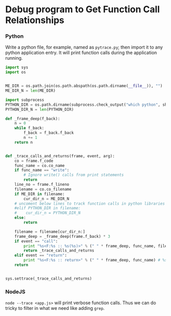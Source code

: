 # Debug program to Get Function Call Relationships

### Python

Write a python file, for example, named as `pytrace.py`; then import
it to any python application entry. It will print function calls during
the application running.

```python
import sys
import os


ME_DIR = os.path.join(os.path.abspath(os.path.dirname(__file__)), "")
ME_DIR_N = len(ME_DIR)

import subprocess
PYTHON_DIR = os.path.dirname(subprocess.check_output("which python", shell=True))
PYTHON_DIR_N = len(PYTHON_DIR)

def _frame_deep(f_back):
    n = 0
    while f_back:
        f_back = f_back.f_back
        n += 1
    return n


def _trace_calls_and_returns(frame, event, arg):
    co = frame.f_code
    func_name = co.co_name
    if func_name == "write":
        # Ignore write() calls from print statements
        return
    line_no = frame.f_lineno
    filename = co.co_filename
    if ME_DIR in filename:
        cur_dir_n = ME_DIR_N
    # uncoment below lines to track function calls in python libraries
    #elif PYTHON_DIR in filename:
    #    cur_dir_n = PYTHON_DIR_N
    else:
        return

    filename = filename[cur_dir_n:]
    frame_deep = _frame_deep(frame.f_back) * 3
    if event == "call":
        print "%s<F:%s :: %s(%s)>" % (" " * frame_deep, func_name, filename, line_no)
        return _trace_calls_and_returns
    elif event == "return":
        print "%s<F:%s :: return>" % (" " * frame_deep, func_name) # %s -> arg => return_val
    return


sys.settrace(_trace_calls_and_returns)
```

### NodeJS

`node --trace <app.js>` will print verbose function calls. Thus we can do tricky to filter in
what we need like adding `grep`.
